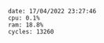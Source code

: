 

                date: 17/04/2022 23:27:46
                cpu: 0.1%
                ram: 18.8%
                cycles: 13260

                         